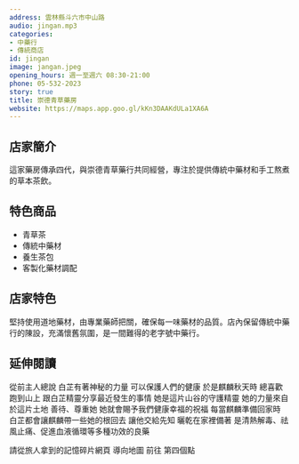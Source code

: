```yaml
---
address: 雲林縣斗六市中山路
audio: jingan.mp3
categories:
- 中藥行
- 傳統商店
id: jingan
image: jangan.jpeg
opening_hours: 週一至週六 08:30-21:00
phone: 05-532-2023
story: true
title: 崇德青草藥房
website: https://maps.app.goo.gl/kKn3DAAKdULa1XA6A
---
```


## 店家簡介

這家藥房傳承四代，與崇德青草藥行共同經營，專注於提供傳統中藥材和手工熬煮的草本茶飲。

## 特色商品

- 青草茶
- 傳統中藥材
- 養生茶包
- 客製化藥材調配

## 店家特色

堅持使用道地藥材，由專業藥師把關，確保每一味藥材的品質。店內保留傳統中藥行的陳設，充滿懷舊氛圍，是一間難得的老字號中藥行。

## 延伸閱讀

從前主人總說
白芷有著神秘的力量
可以保護人們的健康
於是麒麟秋天時
總喜歡跑到山上 
跟白芷精靈分享最近發生的事情
她是這片山谷的守護精靈
她的力量來自於這片土地
善待、尊重她
她就會賜予我們健康幸福的祝福
每當麒麟準備回家時
白芷都會讓麒麟帶一些她的根回去
讓他交給先知
曬乾在家裡備著
是清熱解毒、祛風止痛、促進血液循環等多種功效的良藥

請從旅人拿到的記憶碎片網頁
導向地圖
前往 第四個點